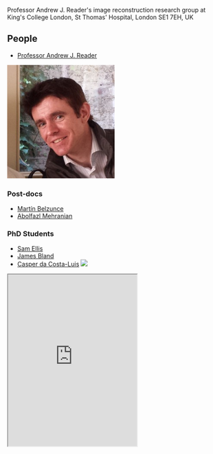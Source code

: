 Professor Andrew J. Reader's image reconstruction research group
at King's College London, St Thomas' Hospital, London SE1 7EH, UK

## People

- [Professor Andrew J. Reader][ajr14]

[![](images/andrew.jpg)][ajr14]

### Post-docs

- [Martín Belzunce][mab15]
- [Abolfazl Mehranian][abm15]

### PhD Students

- [Sam Ellis][se15]
- [James Bland][jab15]
- [Casper da Costa-Luis][cc16] ![][badge-gh-casperdcl]

<iframe height="400px" sandbox
 src="https://kclpure.kcl.ac.uk/portal/andrew.reader.html"></iframe>

[ajr14]: https://kclpure.kcl.ac.uk/portal/andrew.reader.html
[mab15]: https://kclpure.kcl.ac.uk/portal/martin.belzunce.html
[abm15]: https://kclpure.kcl.ac.uk/portal/abolfazl.mehranian.html
[se15]: https://kclpure.kcl.ac.uk/portal/en/persons/sam-ellis(de102855-1bac-481f-85a6-dbcad7fd8bdd).html
[jab15]: https://kclpure.kcl.ac.uk/portal/en/persons/james-bland(aba43607-4d8f-47e7-bf78-31fea888dcd5).html
[cc16]: https://kclpure.kcl.ac.uk/portal/en/persons/casper-da-costaluis(256b1ce7-c7f9-4201-b375-db04008a6660).html

[badge-gh-casperdcl]: https://img.shields.io/badge/GitHub-casperdcl-green.svg?style=social&logo=github&link=https://github.com/casperdcl
